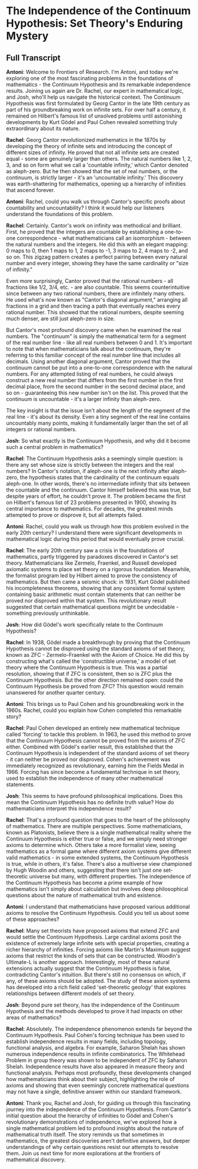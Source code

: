 # The Independence of the Continuum Hypothesis: Set Theory's Enduring Mystery
## Full Transcript

**Antoni**: Welcome to Frontiers of Research. I'm Antoni, and today we're exploring one of the most fascinating problems in the foundations of mathematics - the Continuum Hypothesis and its remarkable independence results. Joining us again are Dr. Rachel, our expert in mathematical logic, and Josh, who'll help us navigate the historical context. The Continuum Hypothesis was first formulated by Georg Cantor in the late 19th century as part of his groundbreaking work on infinite sets. For over half a century, it remained on Hilbert's famous list of unsolved problems until astonishing developments by Kurt Gödel and Paul Cohen revealed something truly extraordinary about its nature.

**Rachel**: Georg Cantor revolutionized mathematics in the 1870s by developing the theory of infinite sets and introducing the concept of different sizes of infinity. He proved that not all infinite sets are created equal - some are genuinely larger than others. The natural numbers like 1, 2, 3, and so on form what we call a 'countable infinity,' which Cantor denoted as aleph-zero. But he then showed that the set of real numbers, or the continuum, is strictly larger - it's an 'uncountable infinity.' This discovery was earth-shattering for mathematics, opening up a hierarchy of infinities that ascend forever.

**Antoni**: Rachel, could you walk us through Cantor's specific proofs about countability and uncountability? I think it would help our listeners understand the foundations of this problem.

**Rachel**: Certainly. Cantor's work on infinity was methodical and brilliant. First, he proved that the integers are countable by establishing a one-to-one correspondence - what mathematicians call an isomorphism - between the natural numbers and the integers. He did this with an elegant mapping: 0 maps to 0, then 1 maps to 1, 2 maps to -1, 3 maps to 2, 4 maps to -2, and so on. This zigzag pattern creates a perfect pairing between every natural number and every integer, showing they have the same cardinality or "size of infinity."

Even more surprisingly, Cantor proved that the rational numbers - all fractions like 1/2, 3/4, etc. - are also countable. This seems counterintuitive since between any two rational numbers, there are infinitely many others. He used what's now known as "Cantor's diagonal argument," arranging all fractions in a grid and then tracing a path that eventually reaches every rational number. This showed that the rational numbers, despite seeming much denser, are still just aleph-zero in size.

But Cantor's most profound discovery came when he examined the real numbers. The "continuum" is simply the mathematical term for a segment of the real number line - like all real numbers between 0 and 1. It's important to note that when mathematicians talk about the continuum, they're referring to this familiar concept of the real number line that includes all decimals. Using another diagonal argument, Cantor proved that the continuum cannot be put into a one-to-one correspondence with the natural numbers. For any attempted listing of real numbers, he could always construct a new real number that differs from the first number in the first decimal place, from the second number in the second decimal place, and so on - guaranteeing this new number isn't on the list. This proved that the continuum is uncountable - it's a larger infinity than aleph-zero.

The key insight is that the issue isn't about the length of the segment of the real line - it's about its density. Even a tiny segment of the real line contains uncountably many points, making it fundamentally larger than the set of all integers or rational numbers.

**Josh**: So what exactly is the Continuum Hypothesis, and why did it become such a central problem in mathematics?

**Rachel**: The Continuum Hypothesis asks a seemingly simple question: is there any set whose size is strictly between the integers and the real numbers? In Cantor's notation, if aleph-one is the next infinity after aleph-zero, the hypothesis states that the cardinality of the continuum equals aleph-one. In other words, there's no intermediate infinity that sits between the countable and the continuum. Cantor himself believed this was true, but despite years of effort, he couldn't prove it. The problem became the first on Hilbert's famous list of 23 problems presented in 1900, showing its central importance to mathematics. For decades, the greatest minds attempted to prove or disprove it, but all attempts failed.

**Antoni**: Rachel, could you walk us through how this problem evolved in the early 20th century? I understand there were significant developments in mathematical logic during this period that would eventually prove crucial.

**Rachel**: The early 20th century saw a crisis in the foundations of mathematics, partly triggered by paradoxes discovered in Cantor's set theory. Mathematicians like Zermelo, Fraenkel, and Russell developed axiomatic systems to place set theory on a rigorous foundation. Meanwhile, the formalist program led by Hilbert aimed to prove the consistency of mathematics. But then came a seismic shock: in 1931, Kurt Gödel published his incompleteness theorems, showing that any consistent formal system containing basic arithmetic must contain statements that can neither be proved nor disproved within that system. This revolutionary result suggested that certain mathematical questions might be undecidable - something previously unthinkable.

**Josh**: How did Gödel's work specifically relate to the Continuum Hypothesis?

**Rachel**: In 1938, Gödel made a breakthrough by proving that the Continuum Hypothesis cannot be disproved using the standard axioms of set theory, known as ZFC - Zermelo-Fraenkel with the Axiom of Choice. He did this by constructing what's called the 'constructible universe,' a model of set theory where the Continuum Hypothesis is true. This was a partial resolution, showing that if ZFC is consistent, then so is ZFC plus the Continuum Hypothesis. But the other direction remained open: could the Continuum Hypothesis be proved from ZFC? This question would remain unanswered for another quarter century.

**Antoni**: This brings us to Paul Cohen and his groundbreaking work in the 1960s. Rachel, could you explain how Cohen completed this remarkable story?

**Rachel**: Paul Cohen developed an entirely new mathematical technique called 'forcing' to tackle this problem. In 1963, he used this method to prove that the Continuum Hypothesis cannot be proved from the axioms of ZFC either. Combined with Gödel's earlier result, this established that the Continuum Hypothesis is independent of the standard axioms of set theory - it can neither be proved nor disproved. Cohen's achievement was immediately recognized as revolutionary, earning him the Fields Medal in 1966. Forcing has since become a fundamental technique in set theory, used to establish the independence of many other mathematical statements.

**Josh**: This seems to have profound philosophical implications. Does this mean the Continuum Hypothesis has no definite truth value? How do mathematicians interpret this independence result?

**Rachel**: That's a profound question that goes to the heart of the philosophy of mathematics. There are multiple perspectives. Some mathematicians, known as Platonists, believe there is a single mathematical reality where the Continuum Hypothesis is either true or false, and we simply need stronger axioms to determine which. Others take a more formalist view, seeing mathematics as a formal game where different axiom systems give different valid mathematics - in some extended systems, the Continuum Hypothesis is true, while in others, it's false. There's also a multiverse view championed by Hugh Woodin and others, suggesting that there isn't just one set-theoretic universe but many, with different properties. The independence of the Continuum Hypothesis has become a prime example of how mathematics isn't simply about calculation but involves deep philosophical questions about the nature of mathematical truth and existence.

**Antoni**: I understand that mathematicians have proposed various additional axioms to resolve the Continuum Hypothesis. Could you tell us about some of these approaches?

**Rachel**: Many set theorists have proposed axioms that extend ZFC and would settle the Continuum Hypothesis. Large cardinal axioms posit the existence of extremely large infinite sets with special properties, creating a richer hierarchy of infinities. Forcing axioms like Martin's Maximum suggest axioms that restrict the kinds of sets that can be constructed. Woodin's Ultimate-L is another approach. Interestingly, most of these natural extensions actually suggest that the Continuum Hypothesis is false, contradicting Cantor's intuition. But there's still no consensus on which, if any, of these axioms should be adopted. The study of these axiom systems has developed into a rich field called 'set-theoretic geology' that explores relationships between different models of set theory.

**Josh**: Beyond pure set theory, has the independence of the Continuum Hypothesis and the methods developed to prove it had impacts on other areas of mathematics?

**Rachel**: Absolutely. The independence phenomenon extends far beyond the Continuum Hypothesis. Paul Cohen's forcing technique has been used to establish independence results in many fields, including topology, functional analysis, and algebra. For example, Saharon Shelah has shown numerous independence results in infinite combinatorics. The Whitehead Problem in group theory was shown to be independent of ZFC by Saharon Shelah. Independence results have also appeared in measure theory and functional analysis. Perhaps most profoundly, these developments changed how mathematicians think about their subject, highlighting the role of axioms and showing that even seemingly concrete mathematical questions may not have a single, definitive answer within our standard framework.

**Antoni**: Thank you, Rachel and Josh, for guiding us through this fascinating journey into the independence of the Continuum Hypothesis. From Cantor's initial question about the hierarchy of infinities to Gödel and Cohen's revolutionary demonstrations of independence, we've explored how a single mathematical problem led to profound insights about the nature of mathematical truth itself. The story reminds us that sometimes in mathematics, the greatest discoveries aren't definitive answers, but deeper understandings of why certain questions resist our attempts to resolve them. Join us next time for more explorations at the frontiers of mathematical discovery. 